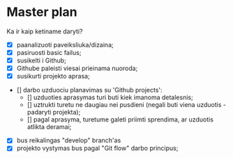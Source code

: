 # Master plan

Ka ir kaip ketiname daryti?

- [x] paanalizuoti paveiksliuka/dizaina;
- [x] pasiruosti basic failus;
- [x] susikelti i Github;
- [x] Githube paleisti viesai prieinama nuoroda;
- [x] susikurti projekto aprasa;
- [] darbo uzduociu planavimas su 'Github projects':
    - [] uzduoties aprasymas turi buti kiek imanoma detalesnis;
    - [] uztrukti turetu ne daugiau nei pusdieni (negali buti viena uzduotis - padaryti projekta);
    - [] pagal aprasyma, turetume galeti priimti sprendima, ar uzduotis atlikta deramai;
- [x] bus reikalingas "develop" branch'as
- [x] projekto vystymas bus pagal "Git flow" darbo principus;